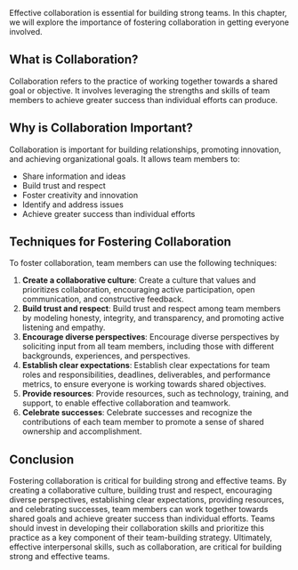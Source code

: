 

Effective collaboration is essential for building strong teams. In this chapter, we will explore the importance of fostering collaboration in getting everyone involved.

## What is Collaboration?

Collaboration refers to the practice of working together towards a shared goal or objective. It involves leveraging the strengths and skills of team members to achieve greater success than individual efforts can produce.

## Why is Collaboration Important?

Collaboration is important for building relationships, promoting innovation, and achieving organizational goals. It allows team members to:

- Share information and ideas
- Build trust and respect
- Foster creativity and innovation
- Identify and address issues
- Achieve greater success than individual efforts

## Techniques for Fostering Collaboration

To foster collaboration, team members can use the following techniques:

1. **Create a collaborative culture**: Create a culture that values and prioritizes collaboration, encouraging active participation, open communication, and constructive feedback.
2. **Build trust and respect**: Build trust and respect among team members by modeling honesty, integrity, and transparency, and promoting active listening and empathy.
3. **Encourage diverse perspectives**: Encourage diverse perspectives by soliciting input from all team members, including those with different backgrounds, experiences, and perspectives.
4. **Establish clear expectations**: Establish clear expectations for team roles and responsibilities, deadlines, deliverables, and performance metrics, to ensure everyone is working towards shared objectives.
5. **Provide resources**: Provide resources, such as technology, training, and support, to enable effective collaboration and teamwork.
6. **Celebrate successes**: Celebrate successes and recognize the contributions of each team member to promote a sense of shared ownership and accomplishment.

## Conclusion

Fostering collaboration is critical for building strong and effective teams. By creating a collaborative culture, building trust and respect, encouraging diverse perspectives, establishing clear expectations, providing resources, and celebrating successes, team members can work together towards shared goals and achieve greater success than individual efforts. Teams should invest in developing their collaboration skills and prioritize this practice as a key component of their team-building strategy. Ultimately, effective interpersonal skills, such as collaboration, are critical for building strong and effective teams.
